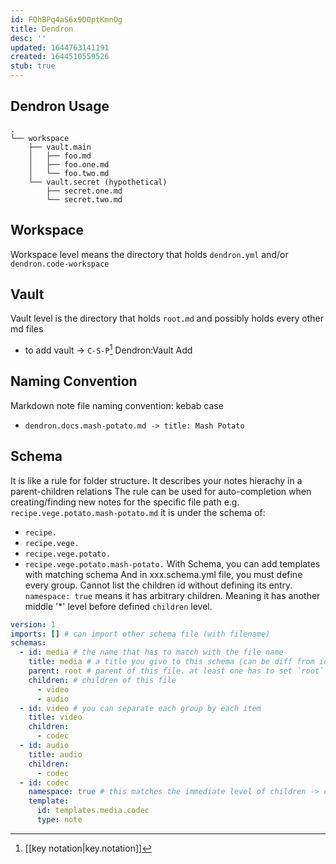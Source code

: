 ```yaml
---
id: FQhBPq4aS6x9DOptKmnOg
title: Dendron
desc: ''
updated: 1644763141191
created: 1644510559526
stub: true
---
```


## Dendron Usage

```
.
└── workspace
    ├── vault.main
    │   ├── foo.md
    │   ├── foo.one.md
    │   └── foo.two.md
    └── vault.secret (hypothetical)
        ├── secret.one.md
        └── secret.two.md
```


## Workspace
Workspace level means the directory that holds `dendron.yml` and/or `dendron.code-workspace`

## Vault
Vault level is the directory that holds `root.md` and possibly holds every other md files
* to add vault -> `C-S-P`[^keynotation] Dendron:Vault Add
## Naming Convention
Markdown note file naming convention: kebab case
* `dendron.docs.mash-potato.md -> title: Mash Potato`

[^keynotation]: [[key notation|key.notation]]


## Schema
It is like a rule for folder structure. It describes your notes hierachy in a parent-children relations
The rule can be used for auto-completion when creating/finding new notes for the specific file path
e.g. `recipe.vege.potato.mash-potato.md`
it is under the schema of:
* `recipe.`
* `recipe.vege.`
* `recipe.vege.potato.`
* `recipe.vege.potato.mash-potato.`
With Schema, you can add templates with matching schema
And in xxx.schema.yml file, you must define every group. Cannot list the children id without defining its entry.
`namespace: true` means it has arbitrary children. Meaning it has another middle '*' level before defined `children` level.
```yml
version: 1
imports: [] # can import other schema file (with filename)
schemas:
  - id: media # the name that has to match with the file name
    title: media # a title you give to this schema (can be diff from id)
    parent: root # parent of this file. at least one has to set `root`
    children: # children of this file
      - video
      - audio
  - id: video # you can separate each group by each item
    title: video
    children:
      - codec
  - id: audio
    title: audio
    children:
      - codec
  - id: codec
    namespace: true # this matches the immediate level of children -> codec.xxx, (but not codec.xxx.abc)
    template:
      id: templates.media.codec
      type: note
```

